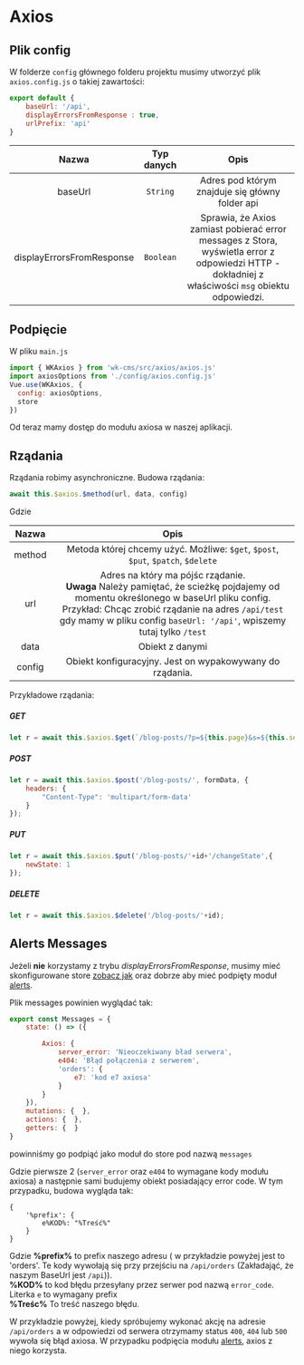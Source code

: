 # Axios

## Plik config

W folderze `config` głównego folderu projektu musimy utworzyć plik `axios.config.js` o takiej zawartości:

```js
export default {
    baseUrl: '/api',
    displayErrorsFromResponse : true,
    urlPrefix: 'api'
}
```
| Nazwa | Typ danych | Opis | 
|:-:|:-:|:-:|
| baseUrl | `String` | Adres pod którym znajduje się główny folder api |
| displayErrorsFromResponse | `Boolean` | Sprawia, że Axios zamiast pobierać error messages z Stora, wyświetla error z odpowiedzi HTTP - dokładniej z właściwości `msg` obiektu odpowiedzi. |


## Podpięcie

W pliku `main.js`
```js
import { WKAxios } from 'wk-cms/src/axios/axios.js'
import axiosOptions from './config/axios.config.js'
Vue.use(WKAxios, {
  config: axiosOptions,
  store
})
```

Od teraz mamy dostęp do modułu axiosa w naszej aplikacji. 

## Rządania

Rządania robimy asynchroniczne. Budowa rządania:

```js
await this.$axios.$method(url, data, config)
```
Gdzie

| Nazwa |  Opis | 
|:-:|:-:|
| method | Metoda której chcemy użyć. Możliwe: `$get`, `$post`, `$put`, `$patch`, `$delete` |
| url | Adres na który ma pójśc rządanie. <br> **Uwaga** Należy pamiętać, że scieżkę pojdajemy od momentu określonego w baseUrl pliku config. <br>Przykład: Chcąc zrobić rządanie na adres  `/api/test` gdy mamy w pliku config `baseUrl: '/api'`, wpiszemy tutaj tylko `/test` |
| data | Obiekt z danymi |
| config | Obiekt konfiguracyjny. Jest on wypakowywany do rządania.  |

Przykładowe rządania:

##### GET
```js
let r = await this.$axios.$get(`/blog-posts/?p=${this.page}&s=${this.searchString}`);
```
##### POST
```js
let r = await this.$axios.$post('/blog-posts/', formData, {
    headers: {
        "Content-Type": 'multipart/form-data'
    }
});
```
##### PUT
```js
let r = await this.$axios.$put('/blog-posts/'+id+'/changeState',{
    newState: 1
});
```
##### DELETE
```js
let r = await this.$axios.$delete('/blog-posts/'+id);
```

## Alerts Messages

Jeżeli **nie** korzystamy z trybu *displayErrorsFromResponse*, musimy mieć skonfigurowane store [zobacz jak](#) oraz dobrze aby  mieć podpięty moduł [alerts](/plugins/alerts/).

Plik messages powinien wyglądać tak: 
```js
export const Messages = {
    state: () => ({ 

        Axios: {
            server_error: 'Nieoczekiwany bład serwera',
            e404: 'Błąd połączenia z serwerem',
            'orders': {
                e7: 'kod e7 axiosa'
            }
        }
    }),
    mutations: {  },
    actions: {  },
    getters: {  }
}
```
powinniśmy go podpiąć jako moduł do store pod nazwą `messages`

Gdzie pierwsze 2 (`server_error` oraz `e404` to wymagane kody modułu axiosa) a następnie sami budujemy obiekt posiadający error code. W tym przypadku, budowa wygląda tak:
```
{
    '%prefix': {
        e%KOD%: "%Treść%"
    }
}
```
Gdzie 
**%prefix%** to prefix naszego adresu ( w przykładzie powyżej jest to 'orders'. Te kody wywołają się przy przejściu na `/api/orders` (Zakładająć, że naszym BaseUrl jest `/api`)).<br>
**%KOD%** to kod błędu przesyłany przez serwer pod nazwą  `error_code`. Literka `e` to wymagany prefix <br>
**%Treśc%** To treść naszego błędu.

W przykładzie powyżej, kiedy spróbujemy wykonać akcję na adresie ```/api/orders``` a w odpowiedzi od serwera otrzymamy status `400`, `404` lub `500` wywoła się błąd axiosa. W przypadku podpięcia modułu [alerts](/plugins/alerts/), axios z niego korzysta.